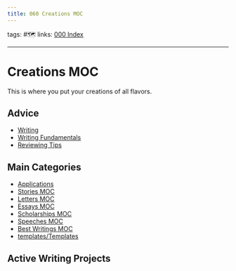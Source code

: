 ```yaml
---
title: 060 Creations MOC
---
```

tags: #🗺️ 
links: [000 Index](out/000-index.md)

---
# Creations MOC
This is where you put your creations of all flavors.
## Advice
- [Writing](out/writing.md)
- [Writing Fundamentals](out/writing-fundamentals.md)
- [Reviewing Tips](out/reviewing-tips.md)
## Main Categories
- [Applications](out/applications.md)
- [Stories MOC](out/stories-moc.md)
- [Letters MOC](out/letters-moc.md)
- [Essays MOC](out/essays-moc.md)
- [Scholarships MOC](out/scholarships-moc.md)
- [Speeches MOC](out/speeches-moc.md)
- [Best Writings MOC](out/best-writings-moc.md)
- [templates/Templates](None)

## Active Writing Projects
